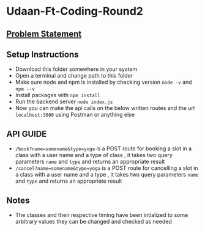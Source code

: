 # Udaan-Ft-Coding-Round2

## [Problem Statement](https://github.com/Kstheking/Udaan-Ft-Coding-Round-2-Assignment/files/7655807/Fitness_Slot_Booking_System.1.4.1.1.pdf)

## Setup Instructions 

- Download this folder somewhere in your system 
- Open a terminal and change path to this folder 
- Make sure node and npm is installed by checking version `node -v` and `npm --v` 
- Install packages with `npm install` 
- Run the backend server `node index.js`
- Now you can make the api calls on the below written routes and the url `localhost:3000` using Postman or anything else


## API GUIDE 

- `/book?name=somename&type=yoga` is a POST route for booking a slot in a class with a user name and a type of class  , it takes two query parameters `name` and `type` and returns an appropriate result 
- `/cancel?name=somename&type=yoga` is a POST route for cancelling a slot in a class with a user name and a type  , it takes two query parameters `name` and `type` and returns an appropriate result 

## Notes 

- The classes and their respective timing have been intialized to some arbitrary values they can be changed and checked as needed
